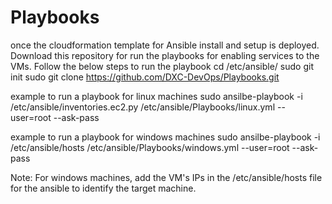 # Playbooks
once the cloudformation template for Ansible install and setup is deployed. Download this repository for run the playbooks for enabling services to the VMs.
Follow the below steps to run the playbook
cd /etc/ansible/
sudo git init
sudo git clone https://github.com/DXC-DevOps/Playbooks.git


example to run a playbook for linux machines
sudo ansilbe-playbook -i /etc/ansible/inventories.ec2.py /etc/ansible/Playbooks/linux.yml --user=root --ask-pass

example to run a playbook for windows machines
sudo ansilbe-playbook -i /etc/ansible/hosts /etc/ansible/Playbooks/windows.yml --user=root --ask-pass

Note: For windows machines, add the VM's IPs in the /etc/ansible/hosts file for the ansible to identify the target machine.
